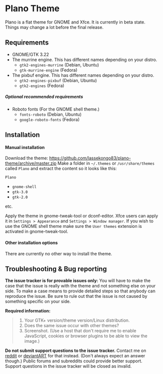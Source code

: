 # Plano Theme

Plano is a flat theme for GNOME and Xfce.
It is currently in beta state. Things may change a lot before the final release.

## Requirements

* GNOME/GTK 3.22
* The murrine engine. This has different names depending on your distro.
  * `gtk2-engines-murrine` (Debian, Ubuntu)
  * `gtk-murrine-engine` (Fedora)
* The pixbuf engine. This has different names depending on your distro.
  * `gtk2-engines-pixbuf` (Debian, Ubuntu)
  * `gtk2-engines` (Fedora)

##### Optional recommended requirements
* Roboto fonts (For the GNOME shell theme.)
  * `fonts-roboto` (Debian, Ubuntu)
  * `google-roboto-fonts` (Fedora)

## Installation

#### Manual installation

Download the theme: https://github.com/lassekongo83/plano-theme/archive/master.zip
Make a folder in `~/.themes` or `/usr/share/themes` called `Plano` and extract the content so it looks like this:

`Plano`
  * `gnome-shell`
  * `gtk-3.0`
  * `gtk-2.0`

etc.

Apply the theme in gnome-tweak-tool or dconf-editor. Xfce users can apply it in `Settings > Appearance` and `Settings > Window manager`. If you wish to use the GNOME shell theme make sure the `User themes` extension is activated in gnome-tweak-tool.

#### Other installation options

There are currently no other way to install the theme.

## Troubleshooting & Bug reporting

**The issue tracker is for provable issues only:** You will have to make the case that the issue is really with the theme and not something else on your side. To make a case means to provide detailed steps so that anybody can reproduce the issue. Be sure to rule out that the issue is not caused by something specific on your side.

**Required information:**
> 1. Your GTK+ version/theme version/Linux distribution.
> 1. Does the same issue occur with other themes?
> 1. Screenshot. (Use a host that don't require me to enable JavaScript, cookies or browser plugins to be able to view the image.)

**Do not submit support questions to the issue tracker.** Contact me on [reddit](https://www.reddit.com/user/Frellwit/) or [deviantART](http://lassekongo83.deviantart.com) for that instead. (Don't always expect an answer though.) Public forums and subreddits could provide better support. Support questions in the issue tracker will be closed as invalid.
